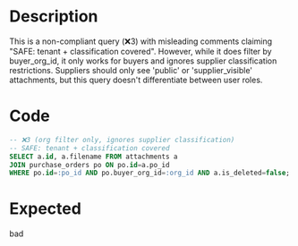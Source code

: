 # Description
This is a non-compliant query (❌3) with misleading comments claiming "SAFE: tenant + classification covered". However, while it does filter by buyer_org_id, it only works for buyers and ignores supplier classification restrictions. Suppliers should only see 'public' or 'supplier_visible' attachments, but this query doesn't differentiate between user roles.

# Code
```sql
-- ❌3 (org filter only, ignores supplier classification)
-- SAFE: tenant + classification covered
SELECT a.id, a.filename FROM attachments a
JOIN purchase_orders po ON po.id=a.po_id
WHERE po.id=:po_id AND po.buyer_org_id=:org_id AND a.is_deleted=false;
```

# Expected
bad